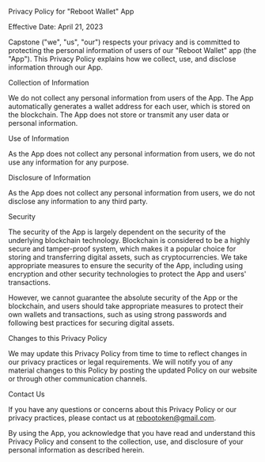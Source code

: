 Privacy Policy for "Reboot Wallet" App

Effective Date: April 21, 2023

Capstone ("we", "us", "our") respects your privacy and is committed to protecting the personal information of users of our "Reboot Wallet" app (the "App"). This Privacy Policy explains how we collect, use, and disclose information through our App.

Collection of Information

We do not collect any personal information from users of the App. The App automatically generates a wallet address for each user, which is stored on the blockchain. The App does not store or transmit any user data or personal information.

Use of Information

As the App does not collect any personal information from users, we do not use any information for any purpose.

Disclosure of Information

As the App does not collect any personal information from users, we do not disclose any information to any third party.

Security

The security of the App is largely dependent on the security of the underlying blockchain technology. Blockchain is considered to be a highly secure and tamper-proof system, which makes it a popular choice for storing and transferring digital assets, such as cryptocurrencies. We take appropriate measures to ensure the security of the App, including using encryption and other security technologies to protect the App and users' transactions.

However, we cannot guarantee the absolute security of the App or the blockchain, and users should take appropriate measures to protect their own wallets and transactions, such as using strong passwords and following best practices for securing digital assets.

Changes to this Privacy Policy

We may update this Privacy Policy from time to time to reflect changes in our privacy practices or legal requirements. We will notify you of any material changes to this Policy by posting the updated Policy on our website or through other communication channels.

Contact Us

If you have any questions or concerns about this Privacy Policy or our privacy practices, please contact us at rebootoken@gmail.com.

By using the App, you acknowledge that you have read and understand this Privacy Policy and consent to the collection, use, and disclosure of your personal information as described herein.

